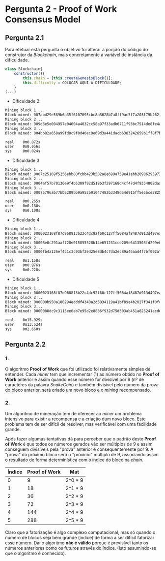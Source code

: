 # Pergunta 2 - Proof of Work Consensus Model

## Pergunta 2.1

Para efetuar esta pergunta o objetivo foi alterar a porção do código do construtor da *Blockchain*, mais concretamente a variável de instância da dificuldade.

```js
class Blockchain{
    constructor(){
        this.chain = [this.createGenesisBlock()];
        this.difficulty = COLOCAR AQUI A DIFICULDADE;
    }
(...)
```
- Dificuldade 2:

```bash
Mining block 1...
Block mined: 007abd29e589b6a35f6107095cbc8a3628b7a8ff9ac5f7a203f79b262fff077e
Mining block 2...
Block mined: 009d3e5e004957e04604a4032cc58a97f33adb6711f93bc7514de8fe4a531a37
Mining block 3...
Block mined: 004bb82a658a99fd8c9f0d40ec9e69d3a441dacb6383242659b1ff8f7b42195b

real    0m0.072s
user    0m0.056s
sys     0m0.024s
```

- Dificuldade 3
```bash
Mining block 1...
Block mined: 0007c25169f5256ebb80fcbb423b582a8e699a759e41abb28906295973f9de4c
Mining block 2...
Block mined: 0004af57b70136e9f4b5309f92d518b3f297168d4cf47d4f9354808daadce457
Mining block 3...
Block mined: 00075796ab77bb5289bb9a952b91047482b3348d54d915ff5e5bce28256d01fe

real    0m0.265s
user    0m0.180s
sys     0m0.108s
```

- Dificuldade 4
```bash
Mining block 1...
Block mined: 0000023168f87d968813b22c4dc92f60c127ff5084af8487d913d497ea7a7900
Mining block 2...
Block mined: 00008e0c291aaf728e015855328b14e651231cce209e6413503fd299e0df6c5e
Mining block 3...
Block mined: 0000fb4a126ef4c1c3c93bf2ed25e8db4c7da2ec89a46aad4f7bf092afd8b6b4

real    0m1.158s
user    0m0.976s
sys     0m0.220s
```
- Dificuldade 5
```bash
Mining block 1...
Block mined: 0000023168f87d968813b22c4dc92f60c127ff5084af8487d913d497ea7a7900
Mining block 2...
Block mined: 000000b950a180294edddf4340a2d5834119a41bf89e4b2027f341f0fc02365e
Mining block 3...
Block mined: 0000088dc9c3115ee6ab7e95d2e8836f932d75d303ab451a825241acde589a58

real    0m15.929s
user    0m13.524s
sys     0m2.660s
```

## Pergunta 2.2

### 1.
O algoritmo **Proof of Work** que foi utilizado foi relativamente simples de entender. Cada *miner* tem que incrementar (1) ao número obtido no **Proof of Work** anterior e assim quando esse número for divisível por 9 (nº de caracteres da palavra *SnakeCoin*) e também divisível pelo número da prova do bloco anterior, será criado um novo bloco e o _mining_ recompensado.

### 2.
Um algoritmo de mineração tem de oferecer ao *miner* um problema intensivo para existir a recompensa e a criação dum novo bloco. Este problema tem de ser difícil de resolver, mas verificável com uma facilidade grande. 

Após fazer algumas tentativas dá para perceber que o padrão deste **Proof of Work** é que todos os números gerados vão ser múltiplos de 9 e assim conseguem divisíveis pela "prova" anterior e consequentemente por 9. A "prova" do próximo bloco será o "próximo" múltiplo de 9, associando assim o resultado de forma determinística com o índice do bloco na *chain*. 

| Índice | **Proof of Work** | Mat  |
| -----  | ------------- | -------  |
|   0    |            9  | 2^0 * 9  |
|   1    |           18  | 2^1 * 9  |
|   2    |           36  | 2^2 * 9  |
|   3    |           72  | 2^3 * 9  |
|   4    |          144  | 2^4 * 9  |
|   5    |          288  | 2^5 * 9  |

Claro que a fatorização é algo complexo computacional, mas só quando o número de blocos seja bem grande (índice) de forma a ser díficil fatorizar esse número. Daí o algoritmo **não é válido** porque é previsível tanto os números anteriores como os futuros através do índice. (Isto assumindo-se que o algoritmo é conhecido).